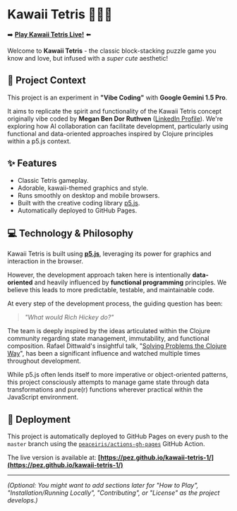 # Kawaii Tetris 🧸🧱✨

➡️ **[Play Kawaii Tetris Live!](https://pez.github.io/kawaii-tetris-1/)** ⬅️

Welcome to **Kawaii Tetris** - the classic block-stacking puzzle game you know and love, but infused with a *super cute* aesthetic!

## 🧪 Project Context

This project is an experiment in **"Vibe Coding"** with **Google Gemini 1.5 Pro**.

It aims to replicate the spirit and functionality of the Kawaii Tetris concept originally vibe coded by **Megan Ben Dor Ruthven** ([LinkedIn Profile](https://www.linkedin.com/in/maruthven/)). We're exploring how AI collaboration can facilitate development, particularly using functional and data-oriented approaches inspired by Clojure principles within a p5.js context.

## ✨ Features

*   Classic Tetris gameplay.
*   Adorable, kawaii-themed graphics and style.
*   Runs smoothly on desktop and mobile browsers.
*   Built with the creative coding library [p5.js](https://p5js.org/).
*   Automatically deployed to GitHub Pages.

## 💻 Technology & Philosophy

Kawaii Tetris is built using **[p5.js](https://p5js.org/)**, leveraging its power for graphics and interaction in the browser.

However, the development approach taken here is intentionally **data-oriented** and heavily influenced by **functional programming** principles. We believe this leads to more predictable, testable, and maintainable code.

At every step of the development process, the guiding question has been:

> *"What would Rich Hickey do?"*

The team is deeply inspired by the ideas articulated within the Clojure community regarding state management, immutability, and functional composition. Rafael Dittwald's insightful talk, "[Solving Problems the Clojure Way](https://www.youtube.com/watch?v=vK1DazRK_a0)", has been a significant influence and watched multiple times throughout development.

While p5.js often lends itself to more imperative or object-oriented patterns, this project consciously attempts to manage game state through data transformations and pure(r) functions wherever practical within the JavaScript environment.

## 🚀 Deployment

This project is automatically deployed to GitHub Pages on every push to the `master` branch using the [`peaceiris/actions-gh-pages`](https://github.com/peaceiris/actions-gh-pages) GitHub Action.

The live version is available at: **[https://pez.github.io/kawaii-tetris-1/](https://pez.github.io/kawaii-tetris-1/)**

---

_(Optional: You might want to add sections later for "How to Play", "Installation/Running Locally", "Contributing", or "License" as the project develops.)_